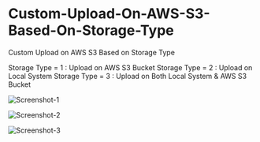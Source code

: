 # Custom-Upload-On-AWS-S3-Based-On-Storage-Type
Custom Upload on AWS S3 Based on Storage Type

Storage Type = 1 : Upload on AWS S3 Bucket
Storage Type = 2 : Upload on Local System
Storage Type = 3 : Upload on Both Local System & AWS S3 Bucket

![Screenshot-1](https://user-images.githubusercontent.com/35772312/82662172-034bc900-9c4b-11ea-8779-e6d52e5199ce.png)

![Screenshot-2](https://user-images.githubusercontent.com/35772312/82662185-0777e680-9c4b-11ea-91e2-03b4ff9454c1.png)

![Screenshot-3](https://user-images.githubusercontent.com/35772312/82662189-09da4080-9c4b-11ea-93f5-ac02f4903dd7.png)
